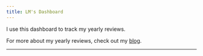 ```yaml
---
title: LM's Dashboard
---
```


I use this dashboard to track my yearly reviews.

For more about my yearly reviews, check out my [blog](https://blog.leima.is/series/%E5%B9%B4%E5%BA%A6%E6%80%BB%E7%BB%93/).

---
<LastRefreshed prefix="Dashboard last updated"/>
